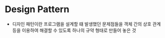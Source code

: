 # Design Pattern
- 디자인 패턴이란 프로그램을 설계할 떄 발생했던 문제점들을 객체 간의 상호 관계 등을 이용하여 해결할 수 있도록 
하나의 규약 형태로 만들어 놓은 것